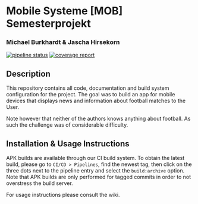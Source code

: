 # Mobile Systeme [MOB] Semesterprojekt

### Michael Burkhardt & Jascha Hirsekorn


[![pipeline status](https://gitlab.iue.fh-kiel.de/jascha.hirsekorn/mob-app/badges/main/pipeline.svg)](https://gitlab.iue.fh-kiel.de/jascha.hirsekorn/mob-app/-/commits/main)
[![coverage report](https://gitlab.iue.fh-kiel.de/jascha.hirsekorn/mob-app/badges/main/coverage.svg)](https://gitlab.iue.fh-kiel.de/jascha.hirsekorn/mob-app/-/commits/main)

## Description
This repository contains all code, documentation and build system configuration for the project. The goal was to build an app for mobile devices that displays news and information about football matches to the User.

Note however that neither of the authors knows anything about football. As such the challenge was of considerable difficulty.

## Installation & Usage Instructions

APK builds are available through our CI build system. To obtain the latest build, please go to `CI/CD > Pipelines`, find the newest tag, then click on the three dots next to the pipeline entry and select the `build:archive` option.  
Note that APK builds are only performed for tagged commits in order to not overstress the build server.

For usage instructions please consult the wiki.